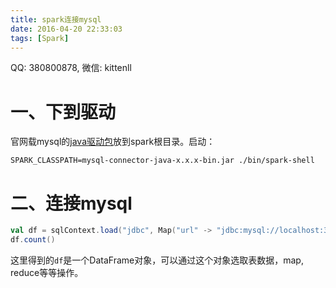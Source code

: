 ```yaml
---
title: spark连接mysql
date: 2016-04-20 22:33:03
tags: [Spark]
---
```


QQ: 380800878, 微信: kittenll

# 一、下到驱动

官网载mysql的[java驱动包](https://www.mysql.com/)放到spark根目录。启动：

    SPARK_CLASSPATH=mysql-connector-java-x.x.x-bin.jar ./bin/spark-shell

# 二、连接mysql

```scala
val df = sqlContext.load("jdbc", Map("url" -> "jdbc:mysql://localhost:3306/newlaw?user=root&password=", "dbtable" -> "tax"))
df.count()
```

这里得到的`df`是一个DataFrame对象，可以通过这个对象选取表数据，map, reduce等等操作。
